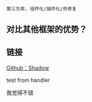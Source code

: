 `第三方库`、`组件化/插件化/热修复`

## 对比其他框架的优势？

## 链接

[Github：Shadow](https://github.com/Tencent/Shadow)

test from handler

我觉得不错